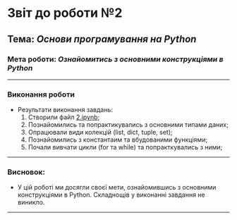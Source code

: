 # Звіт до роботи №2
## Тема: _Основи програмування на Python_
### Мета роботи: _Ознайомитись з основними конструкціями в Python_

---
### Виконання роботи
* Результати виконання завдань:
    1. Створили файл [2.ipynb](./2.ipynb);
    1. Познайомились та попрактикувались з основними типами даних;
    1. Опрацювали види колекцій (list, dict, tuple, set);
    1. Познайомились з константаим та вбудованими функціями;
    1. Почали вивчати цикли (for та while) та попракткувались з ними;

---
### Висновок:
* У цій роботі ми досягли своєї мети, ознайомившись з основними конструкціями в Python. Складнощів у виконанні завдання не виникло.

---